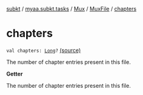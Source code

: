 [subkt](../../../index.md) / [myaa.subkt.tasks](../../index.md) / [Mux](../index.md) / [MuxFile](index.md) / [chapters](./chapters.md)

# chapters

`val chapters: `[`Long`](https://kotlinlang.org/api/latest/jvm/stdlib/kotlin/-long/index.html)`?` [(source)](https://github.com/Myaamori/SubKt/blob/0.1.19/src/main/kotlin/myaa/subkt/tasks/muxtask.kt#L356)

The number of chapter entries present in this file.

**Getter**

The number of chapter entries present in this file.

